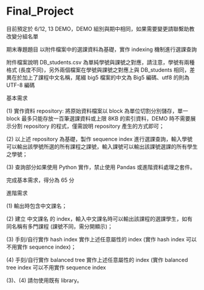 # Final_Project
目前預定於 6/12, 13 DEMO，DEMO 組別與期中相同，如果需要變更請聯繫助教改變分組名單

期末專題題目
以附件檔案中的選課資料為基礎，實作 indexing 機制進行選課查詢

附件檔案說明
DB_students.csv 為單純學號與課號之對應，請注意，學號有兩種格式 (長度不同)，另外兩個檔案在學號與課號之對應上與 DB_students 相同，差異在於加上了課程中文名稱，尾綴 big5 檔案的中文為 Big5 編碼、utf8 的則為 UTF-8 編碼

基本需求

(1) 實作資料 repository: 將原始資料檔案以 block 為單位切割分別儲存，單一 block 最多只能存放一百筆選課資料或上限 8KB 的索引資料，DEMO 時不需要展示分割 repository 的程式，僅需說明 repository 產生的方式即可；

(2) 以上述 repository 為基礎，製作 sequence index 進行選課查詢，輸入學號可以輸出該學號所選的所有課程之課號，輸入課號可以輸出該課號選課的所有學生之學號；

(3) 查詢部分如果使用 Python 實作，禁止使用 Pandas 或進階資料處理之套件。

完成基本需求，得分為 65 分

進階需求

(1) 輸出時包含中文課名；


(2) 建立 中文課名 的 index，輸入中文課名時可以輸出該課程的選課學生，如有同名稱有多門課程 (課號不同，需分開顯示)；

(3) 手刻/自行實作 hash index 實作上述任意屬性的 index (實作 hash index 可以不用實作 sequence index)；

(4) 手刻/自行實作 balanced tree 實作上述任意屬性的 index (實作 balanced tree index 可以不用實作 sequence index

(3)、(4) 請勿使用既有 library。

